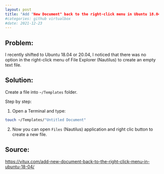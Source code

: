 ```yaml
---
layout: post
title: "Add "New Document" back to the right-click menu in Ubuntu 18.04 or Ubuntu 20.04
#categories: github virtualbox
#date: 2021-12-23
---
```




## Problem:
I recently shifted to Ubuntu 18.04 or 20.04, I noticed that there was no option in the right-click menu of File Explorer (Nautilus) to create an empty text file. 

## Solution:
Create a file into `~/Templates` folder.

Step by step:
1. Open a Terminal and type:
```bash
touch ~/Templates/"Untitled Document"
```
2. Now you can open `Files` (Nautilus) application and right clic button to create a new file.


## Source:
<https://vitux.com/add-new-document-back-to-the-right-click-menu-in-ubuntu-18-04/>
